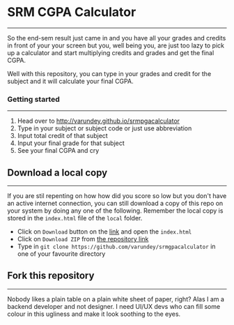# SRM CGPA Calculator
----------------
So the end-sem result just came in and you have all your grades and credits in front of your your screen but you, well being you, are just too lazy to pick up a calculator and start multiplying credits and grades and get the final CGPA.

Well with this repository, you can type in your grades and credit for the subject and it will calculate your final CGPA.

### Getting started
----
1. Head over to http://varundey.github.io/srmpgacalculator
2. Type in your subject or subject code or just use abbreviation
3. Input total credit of that subject
4. Input your final grade for that subject
5. See your final CGPA and cry

## Download a local copy
-----------------------
If you are stil repenting on how how did you score so low but you don't have an active internet connection, you can still download a copy of this repo on your system by doing any one of the following. Remember the local copy is stored in the `index.html` file of the `local` folder.
* Click on `Download` button on the [link](http://varundey.github.io/srmgpacalculator) and open the `index.html`
* Click on `Download ZIP` from [the repository link](https://github.com/varundey/srmgpacalculator)
* Type in `git clone https://github.com/varundey/srmgpacalculator` in one of your favourite directory


## Fork this repository
------
Nobody likes a plain table on a plain white sheet of paper, right? Alas I am a backend developer and not designer. I need UI/UX devs who can fill some colour in this ugliness and make it look soothing to the eyes.
